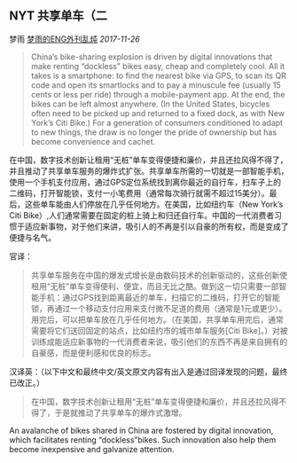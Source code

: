 ## NYT 共享单车（二

梦雨 [梦雨的ENG外刊乱炖](javascript:void(0);) *2017-11-26*

> China’s bike-sharing explosion is driven by digital innovations that make renting “dockless” bikes easy, cheap and completely cool. All it takes is a smartphone: to find the nearest bike via GPS, to scan its QR code and open its smartlocks and to pay a minuscule fee (usually 15 cents or less per ride) through a mobile-payment app. At the end, the bikes can be left almost anywhere. (In the United States, bicycles often need to be picked up and returned to a fixed dock, as with New York’s Citi Bike.) For a generation of consumers conditioned to adapt to new things, the draw is no longer the pride of ownership but has become convenience and cachet.



在中国，数字技术创新让租用“无桩”单车变得便捷和廉价，并且还拉风得不得了，并且推动了共享单车服务的爆炸式扩张。共享单车所需的一切就是一部智能手机，使用一个手机支付应用，通过GPS定位系统找到离你最近的自行车，扫车子上的二维码，打开智能锁，支付一小笔费用（通常每次骑行就需不超过15美分）。最后，这些单车能由人们停放在几乎任何地方。在美国，比如纽约车（New York’s Citi Bike）,人们通常需要在固定的桩上骑上和归还自行车。中国的一代消费者习惯于适应新事物，对于他们来讲，吸引人的不再是引以自豪的所有权，而是变成了便捷与名气。



官译：



> 共享单车服务在中国的爆发式增长是由数码技术的创新驱动的，这些创新使租用“无桩”单车变得便利、便宜，而且无比之酷。做到这一切只需要一部智能手机：通过GPS找到距离最近的单车，扫描它的二维码，打开它的智能锁，再通过一个移动支付应用来支付微不足道的费用（通常是1元或更少）。用完后，可以把单车放在几乎任何地方。（在美国，共享单车用完后，通常需要将它们送回固定的站点，比如纽约市的城市单车服务[Citi Bike]。）对被训练成能适应新事物的一代消费者来说，吸引他们的东西不再是来自拥有的自豪感，而是便利感和优良的标志。



汉译英：（以下中文和最终中文/英文原文内容有出入是通过回译发现的问题，最终已改正。）



> 在中国，数字技术创新让租用“无桩”单车变得便捷和廉价，并且还拉风得不得了，于是就推动了共享单车的爆炸式激增。



An avalanche of bikes shared in China are fostered by digital innovation, which facilitates renting “dockless”bikes. Such innovation also help them become inexpensive and galvanize attention.

 









